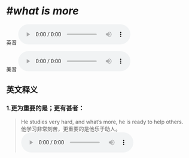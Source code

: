 # ***\#what is more*** 
英音
<audio src="./media/what is more1.aac" controls="controls"></audio>

美音
<audio src="./media/what is more2.aac" controls="controls"></audio>



  

英文释义
---
### 1.**更为重要的是；更有甚者：**  

 > He studies very hard, and what’s more, he is ready to help others.   
 > 他学习非常刻苦，更重要的是他乐于助人。    
<audio src="./media/more-25.aac" controls="controls"></audio>


